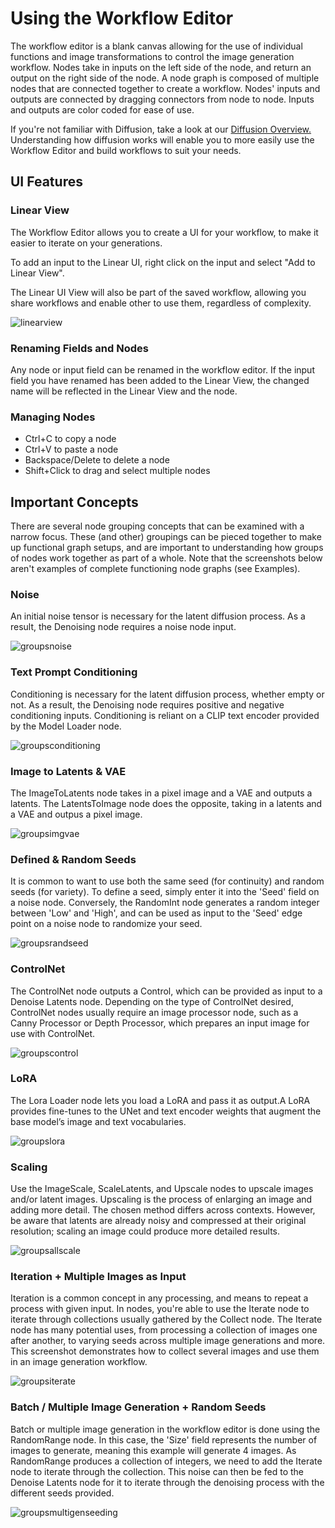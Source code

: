 # Using the Workflow Editor

The workflow editor is a blank canvas allowing for the use of individual functions and image transformations to control the image generation workflow. Nodes take in inputs on the left side of the node, and return an output on the right side of the node. A node graph is composed of multiple nodes that are connected together to create a workflow. Nodes' inputs and outputs are connected by dragging connectors from node to node. Inputs and outputs are color coded for ease of use.

If you're not familiar with Diffusion, take a look at our [Diffusion Overview.](../help/diffusion.md) Understanding how diffusion works will enable you to more easily use the Workflow Editor and build workflows to suit your needs.

## UI Features

### Linear View
The Workflow Editor allows you to create a UI for your workflow, to make it easier to iterate on your generations. 

To add an input to the Linear UI, right click on the input and select "Add to Linear View".

The Linear UI View will also be part of the saved workflow, allowing you share workflows and enable other to use them, regardless of complexity. 

![linearview](../assets/nodes/linearview.png)

### Renaming Fields and Nodes
Any node or input field can be renamed in the workflow editor. If the input field you have renamed has been added to the Linear View, the changed name will be reflected in the Linear View and the node. 

### Managing Nodes

* Ctrl+C to copy a node
* Ctrl+V to paste a node
* Backspace/Delete to delete a node
* Shift+Click to drag and select multiple nodes 


## Important Concepts 

There are several node grouping concepts that can be examined with a narrow focus. These (and other) groupings can be pieced together to make up functional graph setups, and are important to understanding how groups of nodes work together as part of a whole. Note that the screenshots below aren't examples of complete functioning node graphs (see Examples).

### Noise

An initial noise tensor is necessary for the latent diffusion process. As a result, the Denoising node requires a noise node input.  

![groupsnoise](../assets/nodes/groupsnoise.png)

### Text Prompt Conditioning

Conditioning is necessary for the latent diffusion process, whether empty or not. As a result, the Denoising node requires positive and negative conditioning inputs. Conditioning is reliant on a CLIP text encoder provided by the Model Loader node.

![groupsconditioning](../assets/nodes/groupsconditioning.png)

### Image to Latents & VAE

The ImageToLatents node takes in a pixel image and a VAE and outputs a latents. The LatentsToImage node does the opposite, taking in a latents and a VAE and outpus a pixel image. 

![groupsimgvae](../assets/nodes/groupsimgvae.png)

### Defined & Random Seeds

It is common to want to use both the same seed (for continuity) and random seeds (for variety). To define a seed, simply enter it into the 'Seed' field on a noise node. Conversely, the RandomInt node generates a random integer between 'Low' and 'High', and can be used as input to the 'Seed' edge point on a noise node to randomize your seed.

![groupsrandseed](../assets/nodes/groupsrandseed.png)

### ControlNet

The ControlNet node outputs a Control, which can be provided as input to a Denoise Latents node. Depending on the type of ControlNet desired, ControlNet nodes usually require an image processor node, such as a Canny Processor or Depth Processor, which prepares an input image for use with ControlNet.

![groupscontrol](../assets/nodes/groupscontrol.png)

### LoRA

The Lora Loader node lets you load a LoRA and pass it as output.A LoRA provides fine-tunes to the UNet and text encoder weights that augment the base model’s image and text vocabularies.

![groupslora](../assets/nodes/groupslora.png)

### Scaling

Use the ImageScale, ScaleLatents, and Upscale nodes to upscale images and/or latent images. Upscaling is the process of enlarging an image and adding more detail. The chosen method differs across contexts. However, be aware that latents are already noisy and compressed at their original resolution; scaling an image could produce more detailed results.

![groupsallscale](../assets/nodes/groupsallscale.png)

### Iteration + Multiple Images as Input

Iteration is a common concept in any processing, and means to repeat a process with given input. In nodes, you're able to use the Iterate node to iterate through collections usually gathered by the Collect node. The Iterate node has many potential uses, from processing a collection of images one after another, to varying seeds across multiple image generations and more. This screenshot demonstrates how to collect several images and use them in an image generation workflow.

![groupsiterate](../assets/nodes/groupsiterate.png)

### Batch / Multiple Image Generation + Random Seeds

Batch or multiple image generation in the workflow editor is done using the RandomRange node. In this case, the 'Size' field represents the number of images to generate, meaning this example will generate 4 images. As RandomRange produces a collection of integers, we need to add the Iterate node to iterate through the collection. This noise can then be fed to the Denoise Latents node for it to iterate through the denoising process with the different seeds provided.

![groupsmultigenseeding](../assets/nodes/groupsmultigenseeding.png)


